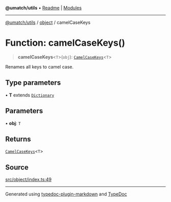 **@umatch/utils** • [Readme](../../index.md) \| [Modules](../../modules.md)

***

[@umatch/utils](../../modules.md) / [object](../index.md) / camelCaseKeys

# Function: camelCaseKeys()

> **camelCaseKeys**\<`T`\>(`obj`): [`CamelCaseKeys`](../type-aliases/CamelCaseKeys.md)\<`T`\>

Renames all keys to camel case.

## Type parameters

• **T** extends [`Dictionary`](../../index/type-aliases/Dictionary.md)

## Parameters

• **obj**: `T`

## Returns

[`CamelCaseKeys`](../type-aliases/CamelCaseKeys.md)\<`T`\>

## Source

[src/object/index.ts:49](https://github.com/umatch-oficial/utils/blob/1813ff9/src/object/index.ts#L49)

***

Generated using [typedoc-plugin-markdown](https://www.npmjs.com/package/typedoc-plugin-markdown) and [TypeDoc](https://typedoc.org/)
